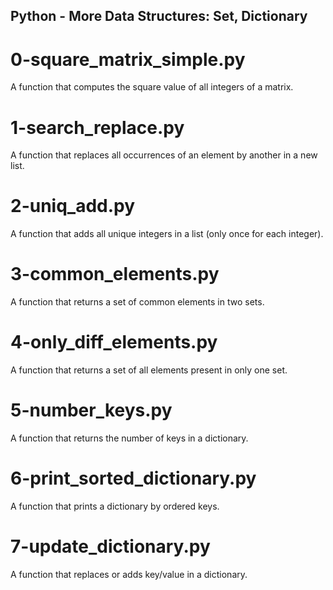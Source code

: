 ## Python - More Data Structures: Set, Dictionary
# 0-square_matrix_simple.py
A function that computes the square value of all integers of a matrix.
# 1-search_replace.py
A function that replaces all occurrences of an element by another in a new list.
# 2-uniq_add.py
A function that adds all unique integers in a list (only once for each integer).
# 3-common_elements.py
A function that returns a set of common elements in two sets.
# 4-only_diff_elements.py
A function that returns a set of all elements present in only one set.
# 5-number_keys.py
A function that returns the number of keys in a dictionary.
# 6-print_sorted_dictionary.py
A function that prints a dictionary by ordered keys.
# 7-update_dictionary.py
A function that replaces or adds key/value in a dictionary.

